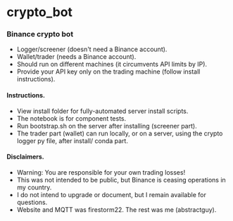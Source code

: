 # crypto_bot

### Binance crypto bot
- Logger/screener (doesn't need a Binance account).
- Wallet/trader (needs a Binance account).
- Should run on different machines (it circumvents API limits by IP).
- Provide your API key only on the trading machine (follow install instructions).

#### Instructions.

- View install folder for fully-automated server install scripts.
- The notebook is for component tests.
- Run bootstrap.sh on the server after installing (screener part).
- The trader part (wallet) can run locally, or on a server, using the crypto logger py file, after install/ conda part.

#### Disclaimers.

- Warning: You are responsible for your own trading losses!
- This was not intended to be public, but Binance is ceasing operations in my country.
- I do not intend to upgrade or document, but I remain available for questions.
- Website and MQTT was firestorm22. The rest was me (abstractguy).
